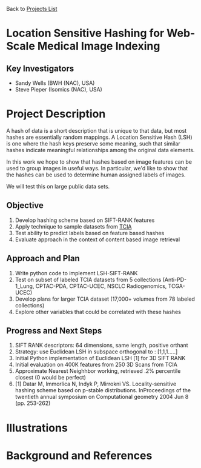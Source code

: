 Back to [Projects List](../../README.md#ProjectsList)

# Location Sensitive Hashing for Web-Scale Medical Image Indexing

## Key Investigators

- Sandy Wells (BWH (NAC), USA)
- Steve Pieper (Isomics (NAC), USA)

# Project Description

<!-- Add a short paragraph describing the project. -->

A hash of data is a short description that is unique to that data, but most hashes are essentially random mappings.
A Location Sensitive Hash (LSH) is one where the hash keys preserve some meaning, such that similar hashes
indicate meaningful relationships among the original data elements.

In this work we hope to show that hashes based on image features can be used to group images in useful ways.
In particular, we'd like to show that the hashes can be used to determine human assigned labels of images.

We will test this on large public data sets.

## Objective

<!-- Describe here WHAT you would like to achieve (what you will have as end result). -->

1. Develop hashing scheme based on SIFT-RANK features
1. Apply technique to sample datasets from [TCIA](cancerimagearchive.org)
1. Test ability to predict labels based on feature based hashes
1. Evaluate approach in the context of content based image retrieval

## Approach and Plan

<!-- Describe here HOW you would like to achieve the objectives stated above. -->

1. Write python code to implement LSH-SIFT-RANK
1. Test on subset of labeled TCIA datasets from 5 collections (Anti-PD-1_Lung, CPTAC-PDA, CPTAC-UCEC, NSCLC Radiogenomics, TCGA-UCEC)
1. Develop plans for larger TCIA dataset (17,000+ volumes from 78 labeled collections)
1. Explore other variables that could be correlated with these hashes

## Progress and Next Steps

<!-- Update this section as you make progress, describing of what you have ACTUALLY DONE. If there are specific steps that you could not complete then you can describe them here, too. -->

1. SIFT RANK descriptors: 64 dimensions, same length, positive orthant
1. Strategy: use Euclidean LSH in subspace orthogonal to : [1,1,1.....]
1. Initial Python implementation of Euclidean LSH [1] for 3D SIFT RANK
1. Initial evaluation on 400K features from 250 3D Scans from TCIA
1. Approximate Nearest Neighhbor working, retrieved .2% percentile closest (0 would be perfect)
1. [1] Datar M, Immorlica N, Indyk P, Mirrokni VS. Locality-sensitive hashing scheme based on p-stable distributions. InProceedings of the twentieth annual symposium on Computational geometry 2004 Jun 8 (pp. 253-262)

# Illustrations

<!-- Add pictures and links to videos that demonstrate what has been accomplished.
![Description of picture](Example2.jpg)
![Some more images](Example2.jpg)
-->

# Background and References

<!-- If you developed any software, include link to the source code repository. If possible, also add links to sample data, and to any relevant publications. -->
